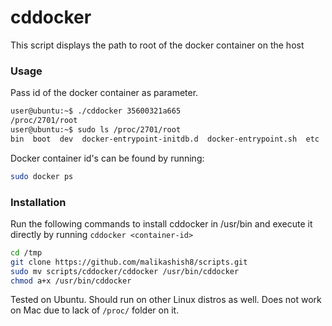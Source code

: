 # cddocker
This script displays the path to root of the docker container on the host

### Usage
Pass id of the docker container as parameter.
```bash
user@ubuntu:~$ ./cddocker 35600321a665
/proc/2701/root
user@ubuntu:~$ sudo ls /proc/2701/root
bin  boot  dev	docker-entrypoint-initdb.d  docker-entrypoint.sh  etc  home  lib  lib64  media	mnt  opt  proc	root  run  sbin  srv  sys  tmp	usr  var
```
Docker container id's can be found by running:
```bash
sudo docker ps
```

### Installation
Run the following commands to install cddocker in /usr/bin and execute it directly by running `cddocker <container-id>`
```bash
cd /tmp
git clone https://github.com/malikashish8/scripts.git
sudo mv scripts/cddocker/cddocker /usr/bin/cddocker
chmod a+x /usr/bin/cddocker
```

Tested on Ubuntu. Should run on other Linux distros as well.
Does not work on Mac due to lack of `/proc/` folder on it. 
